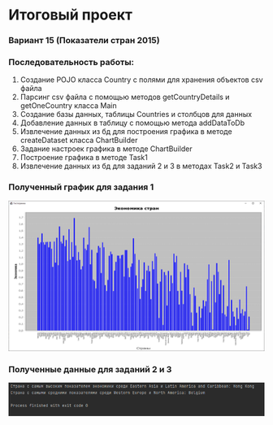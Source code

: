 <h1>Итоговый проект</h1>
<h3>Вариант 15 (Показатели стран 2015)</h3> 
<h3>Последовательность работы:</h3>
  <ol>
    <li>Создание POJO класса Country с полями для хранения объектов csv файла</li>
    <li>Парсинг csv файла с помощью методов getCountryDetails и getOneCountry класса Main</li>
    <li>Создание базы данных, таблицы Countries и столбцов для данных</li>
    <li>Добавление данных в таблицу с помощью метода addDataToDb</li>
    <li>Извлечение данных из бд для построения графика в методе createDataset класса ChartBuilder</li>
    <li>Задание настроек графика в методе ChartBuilder</li>
    <li>Построение графика в методе Task1</li>
    <li>Извлечение данных из бд для заданий 2 и 3 в методах Task2 и Task3</li>
  </ol>
<h3>Полученный график для задания 1</h3>
<img src = "https://github.com/AnvarNi/JavaFinalProject/blob/master/histogram.png">
<h3>Полученные данные для заданий 2 и 3</h3>
<img src = "https://github.com/AnvarNi/JavaFinalProject/blob/master/results.png">
